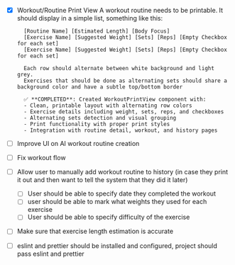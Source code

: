 - [x] Workout/Routine Print View
        A workout routine needs to be printable. It should display in a simple list, something like this:

        [Routine Name] [Estimated Length] [Body Focus]
        [Exercise Name] [Suggested Weight] [Sets] [Reps] [Empty Checkbox for each set]
        [Exercise Name] [Suggested Weight] [Sets] [Reps] [Empty Checkbox for each set]

        Each row should alternate between white background and light grey.
        Exercises that should be done as alternating sets should share a background color and have a subtle top/bottom border

        ✅ **COMPLETED**: Created WorkoutPrintView component with:
        - Clean, printable layout with alternating row colors
        - Exercise details including weight, sets, reps, and checkboxes
        - Alternating sets detection and visual grouping
        - Print functionality with proper print styles
        - Integration with routine detail, workout, and history pages
- [ ] Improve UI on AI workout routine creation
- [ ] Fix workout flow
- [ ] Allow user to manually add workout routine to history (in case they print it out and then want to tell the system that they did it later)
    - [ ] User should be able to specify date they completed the workout
    - [ ] user should be able to mark what weights they used for each exercise
    - [ ] User should be able to specify difficulty of the exercise
- [ ] Make sure that exercise length estimation is accurate
- [ ] eslint and prettier should be installed and configured, project should pass eslint and prettier